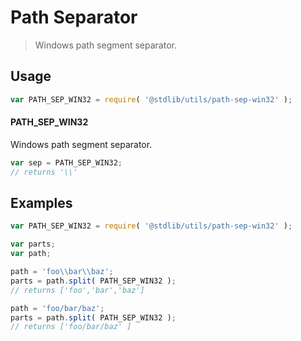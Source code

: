 # Path Separator

> Windows path segment separator.


<section class="usage">

## Usage

``` javascript
var PATH_SEP_WIN32 = require( '@stdlib/utils/path-sep-win32' );
```

#### PATH_SEP_WIN32

Windows path segment separator.

``` javascript
var sep = PATH_SEP_WIN32;
// returns '\\'
```

<!-- </usage> -->


<section class="examples">

## Examples

``` javascript
var PATH_SEP_WIN32 = require( '@stdlib/utils/path-sep-win32' );

var parts;
var path;

path = 'foo\\bar\\baz';
parts = path.split( PATH_SEP_WIN32 );
// returns ['foo','bar','baz']

path = 'foo/bar/baz';
parts = path.split( PATH_SEP_WIN32 );
// returns ['foo/bar/baz' ]
```

<!-- </examples> -->

<section class="links">

<!-- </links> -->

